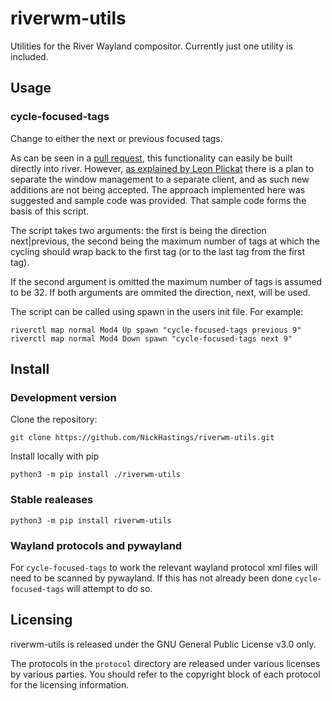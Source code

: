 # riverwm-utils
Utilities for the River Wayland compositor. Currently just one utility is included.

## Usage

### cycle-focused-tags

Change to either the next or previous focused tags.

As can be seen in a [pull
request](https://github.com/riverwm/river/pull/506), this
functionality can easily be built directly into river. However, [as
explained by Leon
Plickat](https://github.com/riverwm/river/pull/506#issuecomment-1008021752)
there is a plan to separate the window management to a separate
client, and as such new additions are not being accepted. The
approach implemented here was suggested and sample code was
provided. That sample code forms the basis of this script.

The script takes two arguments: the first is being the direction
next|previous, the second being the maximum number of tags at which
the cycling should wrap back to the first tag (or to the last tag from
the first tag). 

If the second argument is omitted the maximum number of tags is
assumed to be 32.  If both arguments are ommited the direction,
next, will be used.

The script can be called using spawn in the users init file. For example:
```
riverctl map normal Mod4 Up spawn "cycle-focused-tags previous 9"
riverctl map normal Mod4 Down spawn "cycle-focused-tags next 9"
```


## Install

### Development version
Clone the repository:
```
git clone https://github.com/NickHastings/riverwm-utils.git
```
Install locally with pip
```
python3 -m pip install ./riverwm-utils
```
### Stable realeases
```
python3 -m pip install riverwm-utils
```

### Wayland protocols and pywayland

For `cycle-focused-tags` to work the relevant wayland protocol xml
files will need to be scanned by pywayland. If this has not already
been done `cycle-focused-tags` will attempt to do so.

## Licensing

riverwm-utils is released under the GNU General Public License v3.0 only.

The protocols in the `protocol` directory are released under various licenses by
various parties. You should refer to the copyright block of each protocol for
the licensing information.
